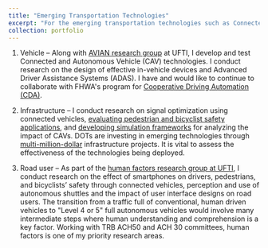 ```yaml
---
title: "Emerging Transportation Technologies"
excerpt: "For the emerging transportation technologies such as Connected and Autonomous Vehicles (CAVs), Advance Driver Assistance Systems (ADAS), sensor based safety applications and Cooperative Driving Automation (CDA)  to have successful impact on mobility and safety, evaluating technologies from the following three perspectives is critical- 1.Vehicle 2.Infrastructure and 3.Roadusers.**Click on the Title to Learn More**<br/>"
collection: portfolio
---
```



1.	Vehicle – Along with [AVIAN research group](http://avian.essie.ufl.edu/) at UFTI, I develop and test Connected and Autonomous Vehicle (CAV) technologies. I conduct research on the design of effective in-vehicle devices and Advanced Driver Assistance Systems (ADAS). I have and would like to continue to collaborate with FHWA's program for [Cooperative Driving Automation (CDA)](https://highways.dot.gov/research/operations/CARMA).
   
2.	Infrastructure – I conduct research on signal optimization using connected vehicles, [evaluating pedestrian and bicyclist safety applications](https://www.fdot.gov/traffic/teo-divisions.shtm/cav-ml-stamp/cv/maplocations/uf-aid.shtm), and [developing simulation frameworks](https://doi.org/10.1177/03611981211068460 ) for analyzing the impact of CAVs. DOTs are investing in emerging technologies through [multi-million-dollar](https://www.fdot.gov/traffic/teo-divisions.shtm/cav-ml-stamp/connected-vehicles) infrastructure projects. It is vital to assess the effectiveness of the technologies being deployed.
 
3.	Road user – As part of the [human factors research group at UFTI](https://www.transportation.institute.ufl.edu/research/human-factors/), I conduct research on the effect of smartphones on drivers, pedestrians, and bicyclists’ safety through connected vehicles, perception and use of autonomous shuttles and the impact of user interface designs on road users. The transition from a traffic full of conventional, human driven vehicles to "Level 4 or 5" full autonomous vehicles would involve many intermediate steps where human understanding and comprehension is a key factor. Working with TRB ACH50 and ACH 30 committees, human factors is one of my priority research areas. 
